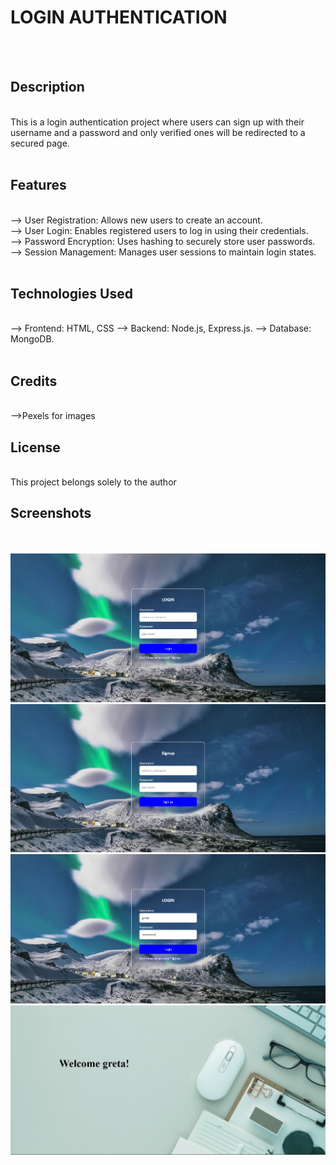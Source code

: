 # LOGIN AUTHENTICATION

<br> <br>

## Description

<br>
This is a login authentication project where users can sign up with their username and a password and only verified ones will be redirected to a secured page.
<br> <br>

## Features

<br>
--> User Registration: Allows new users to create an account.
<br>
--> User Login: Enables registered users to log in using their credentials.
<br>
--> Password Encryption: Uses hashing to securely store user passwords.
<br>
--> Session Management: Manages user sessions to maintain login states.
<br> <br>

## Technologies Used

<br>
--> Frontend: HTML, CSS
--> Backend: Node.js, Express.js.
--> Database: MongoDB.
<br> <br>

## Credits

<br>
-->Pexels for images

## License

<br>
This project belongs solely to the author

## Screenshots

<br> <br>
<img src="public/loginPageDemo.png">
<img src="public/signupPageDemo.png">
<img src="public/userLoginDemo.png">
<img src="public/homePageDemo.png">
